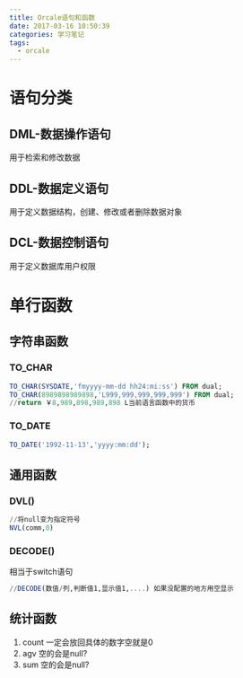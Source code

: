 ```yaml
---
title: Orcale语句和函数
date: 2017-03-16 10:50:39
categories: 学习笔记
tags:
  - orcale
---
```


# 语句分类
## DML-数据操作语句
用于检索和修改数据

## DDL-数据定义语句
用于定义数据结构，创建、修改或者删除数据对象

## DCL-数据控制语句
用于定义数据库用户权限

# 单行函数
## 字符串函数
### TO_CHAR
```sql
TO_CHAR(SYSDATE,'fmyyyy-mm-dd hh24:mi:ss') FROM dual;
TO_CHAR(8989898989898,'L999,999,999,999,999') FROM dual;
//return ￥8,989,898,989,898 L当前语言函数中的货币
```

### TO_DATE
```sql
TO_DATE('1992-11-13','yyyy:mm:dd');
```

## 通用函数
### DVL()
```sql
//将null变为指定符号
NVL(comm,0)
```
### DECODE()
相当于switch语句
```sql
//DECODE(数值/列,判断值1,显示值1,....) 如果没配置的地方用空显示
```

## 统计函数
1. count 一定会放回具体的数字空就是0
2. agv 空的会是null?
3. sum 空的会是null?
